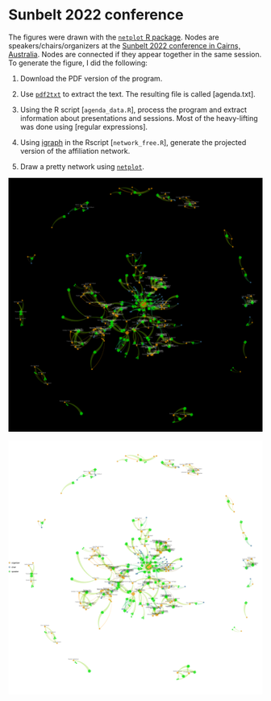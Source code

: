 # Sunbelt 2022 conference

The figures were drawn with the [`netplot` R package](https://cran.r-project.org/package=netplot).
Nodes are speakers/chairs/organizers at the [Sunbelt 2022 conference in Cairns, Australia](https://www.sunbelt2022.org/).
Nodes are connected if they appear together in the same session. To generate the figure, I did the following:

1. Download the PDF version of the program.

2. Use [`pdf2txt`](https://manpages.ubuntu.com/manpages/xenial/man1/pdf2txt.1.html) to extract the text. The resulting file
is called [agenda.txt].

3. Using the R script [`agenda_data.R`], process the program
and extract information about presentations and sessions. 
Most of the heavy-lifting was done using [regular expressions].

4. Using [igraph](https://cran.r-project.org/package=igraph) in the Rscript [`network_free.R`], generate the projected
version of the affiliation network.

5. Draw a pretty network using [`netplot`](https://cran.r-project.org/package=netplot).

![](network_free.png)

![](network_free_w_legend.png)
